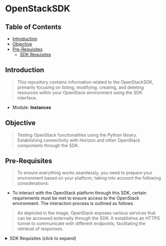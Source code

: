 # OpenStackSDK

## Table of Contents

- [Introduction](#introduction)
- [Objective](#objective)
- [Pre-Requisites](#pre-requisites)
  - [SDK Requisites](#sdk-requisites-click-to-expand)

## Introduction

> This repository contains information related to the OpenStackSDK, primarily focusing on listing, modifying, creating, and deleting resources within your OpenStack environment using the SDK interface.

- Module: **Instances**

## Objective

> Testing OpenStack functionalities using the Python library. Establishing connectivity with Horizon and other OpenStack components through the SDK.

## Pre-Requisites

> To ensure everything works seamlessly, you need to prepare your environment based on your platform, taking into account the following considerations:

- To interact with the OpenStack platform through this SDK, certain requirements must be met to ensure access to the OpenStack environment. The interaction process is outlined as follows.

> As depicted in the image, OpenStack exposes various services that can be accessed externally through the SDK. It establishes an HTTPS tunnel to communicate with different endpoints, facilitating the retrieval of responses.

<details>
<summary>SDK Requisites (click to expand)</summary>

> Software required

- Install [Python](https://www.python.org/downloads/)
- Upgrade [pip](https://www.wikihow.com/Update-Pip)
- Install [Microsoft Visual C++](https://learn.microsoft.com/es-es/cpp/windows/latest-supported-vc-redist?view=msvc-170)
- Install [OpenStack SDK](https://docs.openstack.org/openstacksdk/latest/install/index.html)

> Configuration

1. Create "Connection Object"
2. Specify the service type that you have to query
3. Specify the resource type that you have to query
4. Specify the version of the component that you want to modify, create, delete or list.

</details>
